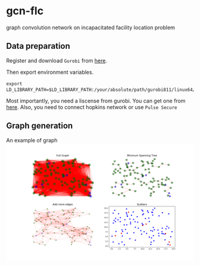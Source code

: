 # gcn-flc

graph convolution network on incapacitated facility location problem  

## Data preparation

Register and download `Gurobi` from [here](http://www.gurobi.com/registration/download-reg).

Then export environment variables.

```shell
export LD_LIBRARY_PATH=$LD_LIBRARY_PATH:/your/absolute/path/gurobi811/linux64/lib
```

Most importantly, you need a liscense from gurobi. You can get one from [here](http://www.gurobi.com/downloads/licenses/license-center). Also, you need to connect hopkins network or use `Pulse Secure`

## Graph generation

An example of graph
![image](https://github.com/YufanHe/gcn-flc/blob/dev_pengfei/media/graph_ex.png)